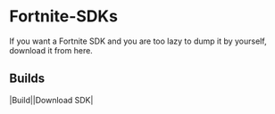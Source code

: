# Fortnite-SDKs
If you want a Fortnite SDK and you are too lazy to dump it by yourself, download it from here.

## Builds
|Build||Download SDK|
